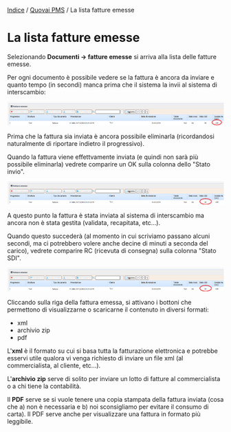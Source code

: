 
[Indice](index.html) / [Quovai PMS](quovai-pms-it.md) / La lista fatture emesse

# La lista fatture emesse

Selezionando **Documenti -> fatture emesse** si arriva alla lista delle fatture emesse.

Per ogni documento è possibile vedere se la fattura è ancora da inviare e quanto tempo (in secondi) manca prima che il sistema la invii al sistema di interscambio:

![](images/lista-fatture-emesse-001.png)

Prima che la fattura sia inviata è ancora possibile eliminarla (ricordandosi naturalmente di riportare indietro il progressivo).

Quando la fattura viene effettvamente inviata (e quindi non sarà più possibile eliminarla) vedrete comparire un OK sulla colonna dello "Stato invio".

![](images/lista-fatture-emesse-002.png)

A questo punto la fattura è stata inviata al sistema di interscambio ma ancora non è stata gestita (validata, recapitata, etc...). 

Quando questo succederà (al momento in cui scriviamo passano alcuni secondi, ma ci potrebbero volere anche decine di minuti a seconda del carico), vedrete comparire RC (ricevuta di consegna) sulla colonna "Stato SDI".

![](images/lista-fatture-emesse-003.png)

Cliccando sulla riga della fattura emessa, si attivano i bottoni che permettono di visualizzarne o scaricarne il contenuto in diversi formati:

 - xml
 - archivio zip
 - pdf

L'**xml** è il formato su cui si basa tutta la fatturazione elettronica e potrebbe esservi utile qualora vi venga richiesto di inviare un file xml (al commercialista, al cliente, etc...).

L'**archivio zip** serve di solito per inviare un lotto di fatture al commercialista o a chi tiene la contabilità.

Il **PDF** serve se si vuole tenere una copia stampata della fattura inviata (cosa che a) non è necessaria e b) noi sconsigliamo per evitare il consumo di carta). Il PDF serve anche per visualizzare una fattura in formato più leggibile.

